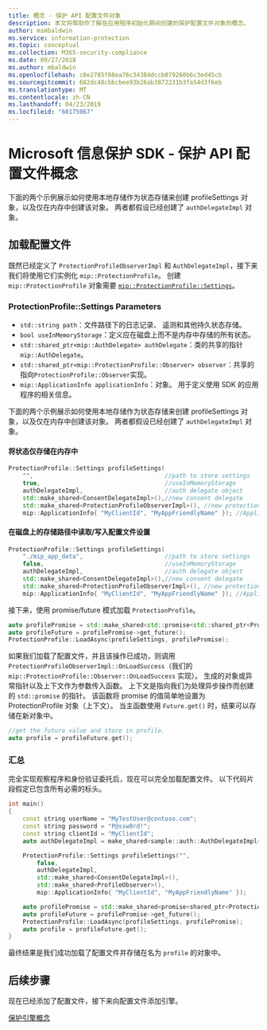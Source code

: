 ```yaml
---
title: 概念 - 保护 API 配置文件对象
description: 本文将帮助你了解在应用程序初始化期间创建的保护配置文件对象的概念。
author: msmbaldwin
ms.service: information-protection
ms.topic: conceptual
ms.collection: M365-security-compliance
ms.date: 09/27/2018
ms.author: mbaldwin
ms.openlocfilehash: c8e2785f68ea76c34384dccb079260b6c3ed45cb
ms.sourcegitcommit: 682dc48cbbcbee93b26ab3872231b3fa54d3f6eb
ms.translationtype: MT
ms.contentlocale: zh-CN
ms.lasthandoff: 04/23/2019
ms.locfileid: "60175067"
---
```

# <a name="microsoft-information-protection-sdk---protection-api-profile-concepts"></a>Microsoft 信息保护 SDK - 保护 API 配置文件概念

下面的两个示例展示如何使用本地存储作为状态存储来创建 profileSettings 对象，以及仅在内存中创建该对象。 两者都假设已经创建了 `authDelegateImpl` 对象。

## <a name="load-a-profile"></a>加载配置文件

既然已经定义了 `ProtectionProfileObserverImpl` 和 `AuthDelegateImpl`，接下来我们将使用它们实例化 `mip::ProtectionProfile`。 创建 `mip::ProtectionProfile` 对象需要 [`mip::ProtectionProfile::Settings`](reference/class_mip_ProtectionProfile_settings.md)。

### <a name="protectionprofilesettings-parameters"></a>ProtectionProfile::Settings Parameters

- `std::string path`：文件路径下的日志记录、 遥测和其他持久状态存储。
- `bool useInMemoryStorage`：定义应在磁盘上而不是内存中存储的所有状态。
- `std::shared_ptr<mip::AuthDelegate> authDelegate`：类的共享的指针`mip::AuthDelegate`。
- `std::shared_ptr<mip::ProtectionProfile::Observer> observer`：共享的指向`ProtectionProfile::Observer`实现。
- `mip::ApplicationInfo applicationInfo`：对象。 用于定义使用 SDK 的应用程序的相关信息。

下面的两个示例展示如何使用本地存储作为状态存储来创建 profileSettings 对象，以及仅在内存中创建该对象。 两者都假设已经创建了 `authDelegateImpl` 对象。

#### <a name="store-state-in-memory-only"></a>将状态仅存储在内存中

```cpp
ProtectionProfile::Settings profileSettings(
    "",                                     //path to store settings
    true,                                   //useInMemoryStorage
    authDelegateImpl,                       //auth delegate object
    std::make_shared<ConsentDelegateImpl>(),//new consent delegate
    std::make_shared<ProtectionProfileObserverImpl>(), //new protection profile observer
    mip::ApplicationInfo{ "MyClientId", "MyAppFriendlyName" }); //ApplicationInfo object
```

#### <a name="readwrite-profile-settings-from-storage-path-on-disk"></a>在磁盘上的存储路径中读取/写入配置文件设置

```cpp
ProtectionProfile::Settings profileSettings(
    "./mip_app_data",                       //path to store settings
    false,                                  //useInMemoryStorage
    authDelegateImpl,                       //auth delegate object
    std::make_shared<ConsentDelegateImpl>(),//new consent delegate
    std::make_shared<ProtectionProfileObserverImpl>(), //new protection profile
    mip::ApplicationInfo{ "MyClientId", "MyAppFriendlyName" }); //ApplicationInfo object
```

接下来，使用 promise/future 模式加载 `ProtectionProfile`。

```cpp
auto profilePromise = std::make_shared<std::promise<std::shared_ptr<ProtectionProfile>>>();
auto profileFuture = profilePromise->get_future();
ProtectionProfile::LoadAsync(profileSettings, profilePromise);
```

如果我们加载了配置文件，并且该操作已成功，则调用 `ProtectionProfileObserverImpl::OnLoadSuccess`（我们的 `mip::ProtectionProfile::Observer::OnLoadSuccess` 实现）。 生成的对象或异常指针以及上下文作为参数传入函数。 上下文是指向我们为处理异步操作而创建的 `std::promise` 的指针。 该函数将 promise 的值简单地设置为 ProtectionProfile 对象（上下文）。 当主函数使用 `Future.get()` 时，结果可以存储在新对象中。

```cpp
//get the future value and store in profile.
auto profile = profileFuture.get();
```

### <a name="putting-it-together"></a>汇总

完全实现观察程序和身份验证委托后，现在可以完全加载配置文件。 以下代码片段假定已包含所有必需的标头。

```cpp
int main()
{
    const string userName = "MyTestUser@contoso.com";
    const string password = "P@ssw0rd!";
    const string clientId = "MyClientId";
    auto authDelegateImpl = make_shared<sample::auth::AuthDelegateImpl>(userName, password, clientId);

    ProtectionProfile::Settings profileSettings("",
        false,
        authDelegateImpl,
        std::make_shared<ConsentDelegateImpl>(),
        std::make_shared<ProfileObserver>(),
        mip::ApplicationInfo{ "MyClientId", "MyAppFriendlyName" });

    auto profilePromise = std::make_shared<promise<shared_ptr<ProtectionProfile>>>();
    auto profileFuture = profilePromise->get_future();
    ProtectionProfile::LoadAsync(profileSettings, profilePromise);
    auto profile = profileFuture.get();
}
```

最终结果是我们成功加载了配置文件并存储在名为 `profile` 的对象中。

## <a name="next-steps"></a>后续步骤

现在已经添加了配置文件，接下来向配置文件添加引擎。

[保护引擎概念](concept-profile-engine-protection-engine-cpp.md)
